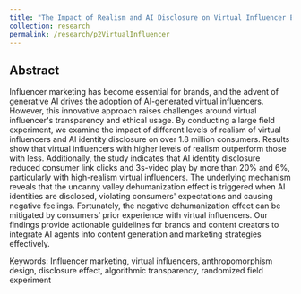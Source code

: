 ```yaml
---
title: "The Impact of Realism and AI Disclosure on Virtual Influencer Effectiveness: A Large Field Experiment"
collection: research
permalink: /research/p2VirtualInfluencer
---
```


Abstract
---
Influencer marketing has become essential for brands, and the advent of generative AI drives the adoption of AI-generated virtual influencers. However, this innovative approach raises challenges around virtual influencer's transparency and ethical usage. By conducting a large field experiment, we examine the impact of different levels of realism of virtual influencers and AI identity disclosure on over 1.8 million consumers. Results show that virtual influencers with higher levels of realism outperform those with less. Additionally, the study indicates that AI identity disclosure reduced consumer link clicks and 3s-video play by more than 20% and 6%, particularly with high-realism virtual influencers. The underlying mechanism reveals that the uncanny valley dehumanization effect is triggered when AI identities are disclosed, violating consumers' expectations and causing negative feelings. Fortunately, the negative dehumanization effect can be mitigated by consumers’ prior experience with virtual influencers. Our findings provide actionable guidelines for brands and content creators to integrate AI agents into content generation and marketing strategies effectively.


Keywords: Influencer marketing, virtual influencers, anthropomorphism design, disclosure effect, algorithmic transparency, randomized field experiment
